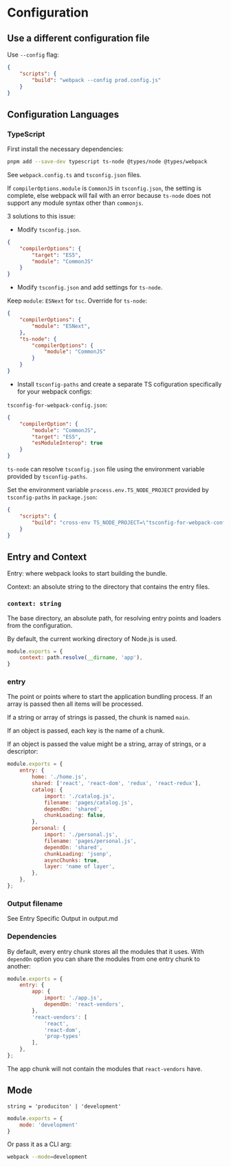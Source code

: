 # Configuration

## Use a different configuration file

Use `--config` flag:

```json
{
    "scripts": {
        "build": "webpack --config prod.config.js"
    }
}
```

## Configuration Languages

### TypeScript

First install the necessary dependencies:

```sh
pnpm add --save-dev typescript ts-node @types/node @types/webpack
```

See `webpack.config.ts` and `tsconfig.json` files.

If `compilerOptions.module` is `CommonJS` in `tsconfig.json`, the setting is complete, else webpack will fail with an error because `ts-node` does not support any module syntax other than `commonjs`.

3 solutions to this issue:

* Modify `tsconfig.json`.

```json
{
    "compilerOptions": {
        "target": "ES5",
        "module": "CommonJS"
    }
}
```

* Modify `tsconfig.json` and add settings for `ts-node`.

Keep `module`: `ESNext` for `tsc`. Override for `ts-node`:

```json
{
    "compilerOptions": {
        "module": "ESNext",
    },
    "ts-node": {
        "compilerOptions": {
            "module": "CommonJS"
        }
    }
}
```

* Install `tsconfig-paths` and create a separate TS cofiguration specifically for your webpack configs:

`tsconfig-for-webpack-config.json`:

```json
{
    "compilerOption": {
        "module": "CommonJS",
        "target": "ES5",
        "esModuleInterop": true
    }
}
```

`ts-node` can resolve `tsconfig.json` file using the environment variable provided by `tsconfig-paths`.

Set the environment variable `process.env.TS_NODE_PROJECT` provided by `tsconfig-paths` in `package.json`:

```json
{
    "scripts": {
        "build": "cross-env TS_NODE_PROJECT=\"tsconfig-for-webpack-config.json\" webpack"
    }
}
```

## Entry and Context

Entry: where webpack looks to start building the bundle.

Context: an absolute string to the directory that contains the entry files.

### `context: string`

The base directory, an absolute path, for resolving entry points and loaders from the configuration.

By default, the current working directory of Node.js is used.

```js
module.exports = {
    context: path.resolve(__dirname, 'app'),
}
```

### entry

The point or points where to start the application bundling process. If an array is passed then all items will be processed.

If a string or array of strings is passed, the chunk is named `main`.

If an object is passed, each key is the name of a chunk.

If an object is passed the value might be a string, array of strings, or a descriptor:

```js
module.exports = {
    entry: {
        home: './home.js',
        shared: ['react', 'react-dom', 'redux', 'react-redux'],
        catalog: {
            import: './catalog.js',
            filename: 'pages/catalog.js',
            dependOn: 'shared',
            chunkLoading: false,
        },
        personal: {
            import: './personal.js',
            filename: 'pages/personal.js',
            dependOn: 'shared',
            chunkLoading: 'jsonp',
            asyncChunks: true,
            layer: 'name of layer',
        },
    },
};
```

### Output filename

See Entry Specific Output in output.md

### Dependencies

By default, every entry chunk stores all the modules that it uses. With `dependOn` option you can share the modules from one entry chunk to another:

```js
module.exports = {
    entry: {
        app: {
            import: './app.js',
            dependOn: 'react-vendors',
        },
        'react-vendors': [
            'react',
            'react-dom',
            'prop-types'
        ],
    },
};
```

The app chunk will not contain the modules that `react-vendors` have.

## Mode

`string = 'produciton' | 'development'`

```js
module.exports = {
    mode: 'development'
}
```

Or pass it as a CLI arg:

```sh
webpack --mode=development
```

